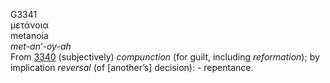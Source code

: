 <body>
  <p>G3341<br>  μετάνοια  <br> metanoia  <br><i>met-an‘-oy-ah </i><br>From <a href="g3340.htm">3340</a>  (subjectively) <i>compunction</i> (for guilt, including <i>reformation</i>); by implication <i>reversal</i> (of [another’s] decision): - repentance.<br></p>
 </body>